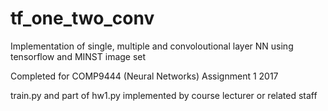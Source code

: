 # tf_one_two_conv
Implementation of single, multiple and convoloutional layer NN using tensorflow and MINST image set

Completed for COMP9444 (Neural Networks) Assignment 1 2017

train.py and part of hw1.py implemented by course lecturer or related staff
